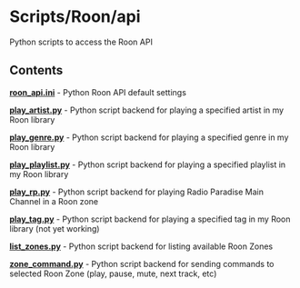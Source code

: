 Scripts/Roon/api
================

Python scripts to access the Roon API

Contents
--------

[**roon_api.ini**](Roon/api/roon_api.ini) - Python Roon API default settings

[**play_artist.py**](Roon/api/play_artist.py) - Python script backend for playing a specified artist in my Roon library

[**play_genre.py**](Roon/api/play_genre.py) - Python script backend for playing a specified genre in my Roon library

[**play_playlist.py**](Roon/api/play_playlist.py) - Python script backend for playing a specified playlist in my Roon library

[**play_rp.py**](Roon/api/play_rp.py) - Python script backend for playing Radio Paradise Main Channel in a Roon zone

[**play_tag.py**](Roon/api/play_tag.py) - Python script backend for playing a specified tag in my Roon library (not yet working)

[**list_zones.py**](Roon/api/list_zones.py) - Python script backend for listing available Roon Zones

[**zone_command.py**](Roon/api/zone_command.py) - Python script backend for sending commands to selected Roon Zone (play, pause, mute, next track, etc)
